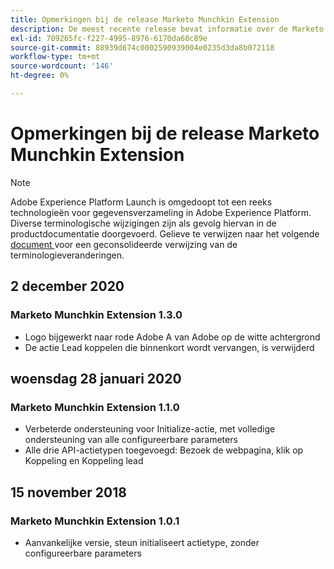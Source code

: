 ```yaml
---
title: Opmerkingen bij de release Marketo Munchkin Extension
description: De meest recente release bevat informatie over de Marketo Munchkin-tagextensie in Adobe Experience Platform.
exl-id: 709265fc-f227-4995-8976-6170da60c89e
source-git-commit: 88939d674c0002590939004e0235d3da8b072118
workflow-type: tm+mt
source-wordcount: '146'
ht-degree: 0%

---
```


# Opmerkingen bij de release Marketo Munchkin Extension

>[!NOTE]
>
>Adobe Experience Platform Launch is omgedoopt tot een reeks technologieën voor gegevensverzameling in Adobe Experience Platform. Diverse terminologische wijzigingen zijn als gevolg hiervan in de productdocumentatie doorgevoerd. Gelieve te verwijzen naar het volgende [ document ](../../../term-updates.md) voor een geconsolideerde verwijzing van de terminologieveranderingen.

## 2 december 2020

### Marketo Munchkin Extension 1.3.0

* Logo bijgewerkt naar rode Adobe A van Adobe op de witte achtergrond
* De actie Lead koppelen die binnenkort wordt vervangen, is verwijderd

## woensdag 28 januari 2020

### Marketo Munchkin Extension 1.1.0

* Verbeterde ondersteuning voor Initialize-actie, met volledige ondersteuning van alle configureerbare parameters
* Alle drie API-actietypen toegevoegd: Bezoek de webpagina, klik op Koppeling en Koppeling lead

## 15 november 2018

### Marketo Munchkin Extension 1.0.1

* Aanvankelijke versie, steun initialiseert actietype, zonder configureerbare parameters

